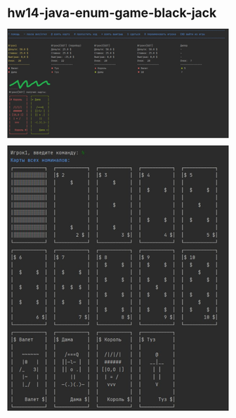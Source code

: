 # hw14-java-enum-game-black-jack
![alt text](blackjack_screenshot1.jpg)

![alt text](blackjack_screenshot2.jpg)

